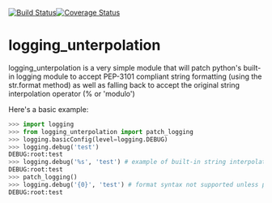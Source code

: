 [![Build Status](https://travis-ci.org/robdennis/logging_unterpolation.png?branch=master)](https://travis-ci.org/robdennis/logging_unterpolation)[![Coverage Status](https://coveralls.io/repos/robdennis/logging_unterpolation/badge.png)](https://coveralls.io/r/robdennis/logging_unterpolation)

logging_unterpolation
==========================
logging_unterpolation is a very simple module that will patch python's built-in logging module to accept PEP-3101 compliant string formatting (using the str.format method) as well as falling back to accept the original string interpolation operator (% or 'modulo')

Here's a basic example:

```python
>>> import logging
>>> from logging_unterpolation import patch_logging
>>> logging.basicConfig(level=logging.DEBUG)
>>> logging.debug('test')
DEBUG:root:test
>>> logging.debug('%s', 'test') # example of built-in string interpolation in log messages
DEBUG:root:test
>>> patch_logging()
>>> logging.debug('{0}', 'test') # format syntax not supported unless patched
DEBUG:root:test
```

